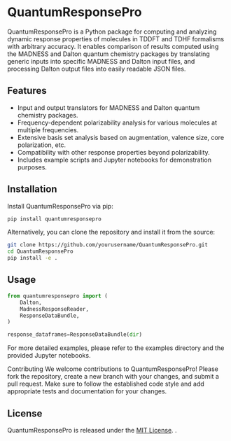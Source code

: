 # QuantumResponsePro

QuantumResponsePro is a Python package for computing and analyzing dynamic response properties of molecules in TDDFT and TDHF formalisms with arbitrary accuracy. It enables comparison of results computed using the MADNESS and Dalton quantum chemistry packages by translating generic inputs into specific MADNESS and Dalton input files, and processing Dalton output files into easily readable JSON files.

## Features

- Input and output translators for MADNESS and Dalton quantum chemistry packages.
- Frequency-dependent polarizability analysis for various molecules at multiple frequencies.
- Extensive basis set analysis based on augmentation, valence size, core polarization, etc.
- Compatibility with other response properties beyond polarizability.
- Includes example scripts and Jupyter notebooks for demonstration purposes.

## Installation

Install QuantumResponsePro via pip:

```bash
pip install quantumresponsepro
```

Alternatively, you can clone the repository and install it from the source:

```bash
git clone https://github.com/yourusername/QuantumResponsePro.git
cd QuantumResponsePro
pip install -e .
```

## Usage

```python
from quantumresponsepro import (
    Dalton,
    MadnessResponseReader,
    ResponseDataBundle,
)

response_dataframes=ResponseDataBundle(dir)

```
For more detailed examples, please refer to the examples directory and the provided Jupyter notebooks.

Contributing
We welcome contributions to QuantumResponsePro! Please fork the repository, create a new branch with your changes, and submit a pull request. Make sure to follow the established code style and add appropriate tests and documentation for your changes.

## License

QuantumResponsePro is released under the [MIT License](LICENSE.txt).
.



